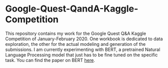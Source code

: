 # Google-Quest-QandA-Kaggle-Competition
This repository contains my work for the Google Quest Q&amp;A Kaggle Competition of January-February 2020. One workbook is dedicated to data exploration, the other for the actual modeling and generation of the submissions. I am currently experimenting with BERT, a pretrained Natural Language Processing model that just has to be fine tuned on the specific task. You can find the paper on BERT [here](https://arxiv.org/abs/1810.04805v2).

